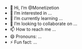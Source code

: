 - 👋 Hi, I’m @Monetizetion
- 👀 I’m interested in ...
- 🌱 I’m currently learning ...
- 💞️ I’m looking to collaborate on ...
- 📫 How to reach me ...
- 😄 Pronouns: ...
- ⚡ Fun fact: ...

<!---
Monetizetion/Monetizetion is a ✨ special ✨ repository because its `README.md` (this file) appears on your GitHub profile.
You can click the Preview link to take a look at your changes.
--->
